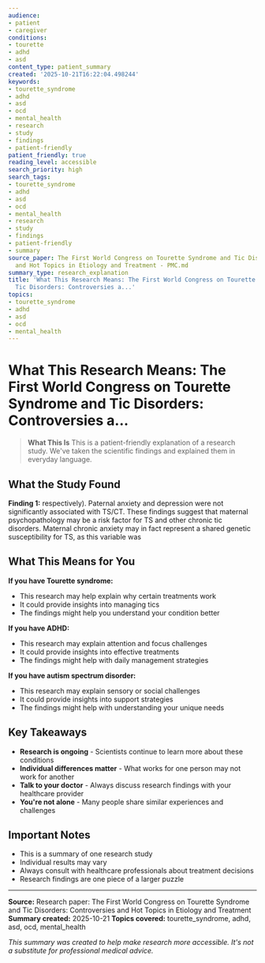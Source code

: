 ```yaml
---
audience:
- patient
- caregiver
conditions:
- tourette
- adhd
- asd
content_type: patient_summary
created: '2025-10-21T16:22:04.498244'
keywords:
- tourette_syndrome
- adhd
- asd
- ocd
- mental_health
- research
- study
- findings
- patient-friendly
patient_friendly: true
reading_level: accessible
search_priority: high
search_tags:
- tourette_syndrome
- adhd
- asd
- ocd
- mental_health
- research
- study
- findings
- patient-friendly
- summary
source_paper: The First World Congress on Tourette Syndrome and Tic Disorders_ Controversies
  and Hot Topics in Etiology and Treatment - PMC.md
summary_type: research_explanation
title: 'What This Research Means: The First World Congress on Tourette Syndrome and
  Tic Disorders: Controversies a...'
topics:
- tourette_syndrome
- adhd
- asd
- ocd
- mental_health
---
```


# What This Research Means: The First World Congress on Tourette Syndrome and Tic Disorders: Controversies a...

> **What This Is**
> This is a patient-friendly explanation of a research study. We've taken the scientific findings and explained them in everyday language.

## What the Study Found

**Finding 1:** respectively). Paternal anxiety and depression were not significantly associated with TS/CT. These findings suggest that maternal psychopathology may be a risk factor for TS and other chronic tic disorders. Maternal chronic anxiety may in fact represent a shared genetic susceptibility for TS, as this variable was

## What This Means for You

**If you have Tourette syndrome:**
- This research may help explain why certain treatments work
- It could provide insights into managing tics
- The findings might help you understand your condition better

**If you have ADHD:**
- This research may explain attention and focus challenges
- It could provide insights into effective treatments
- The findings might help with daily management strategies

**If you have autism spectrum disorder:**
- This research may explain sensory or social challenges
- It could provide insights into support strategies
- The findings might help with understanding your unique needs

## Key Takeaways

- **Research is ongoing** - Scientists continue to learn more about these conditions
- **Individual differences matter** - What works for one person may not work for another
- **Talk to your doctor** - Always discuss research findings with your healthcare provider
- **You're not alone** - Many people share similar experiences and challenges

## Important Notes

- This is a summary of one research study
- Individual results may vary
- Always consult with healthcare professionals about treatment decisions
- Research findings are one piece of a larger puzzle

---

**Source:** Research paper: The First World Congress on Tourette Syndrome and Tic Disorders: Controversies and Hot Topics in Etiology and Treatment
**Summary created:** 2025-10-21
**Topics covered:** tourette_syndrome, adhd, asd, ocd, mental_health

*This summary was created to help make research more accessible. It's not a substitute for professional medical advice.*
